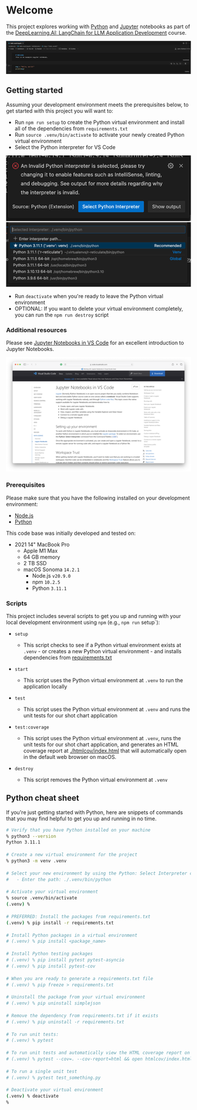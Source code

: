 # Welcome

This project explores working with [Python](https://www.python.org) and [Jupyter](https://pypi.org/project/jupyter/) notebooks as part of the [DeepLearning.AI: LangChain for LLM Application Development](https://www.deeplearning.ai/short-courses/langchain-for-llm-application-development/?utm_source=dlai-learn-platform&utm_medium=referral-sc&utm_campaign=langchain-js&utm_content=langchain-llm-app) course.

![Screenshot of a Jupyter notebook in VS Code](./screenshots/screenshot.png)

## Getting started

Assuming your development environment meets the prerequisites below, to get started with this project you will want to:

- Run `npm run setup` to create the Python virtual environment and install all of the dependencies from `requirements.txt`
- Run `source .venv/bin/activate` to activate your newly created Python virtual environment
- Select the Python interpreter for VS Code

![Screenshot of being prompted to select a Python interpreter for VS Code](./screenshots/vscode-select-python-interpreter-00.png)
![Screenshot of selecting the Python interpreter at ./.venv/bin/python for VS Code](./screenshots/vscode-select-python-interpreter-01.png)

- Run `deactivate` when you're ready to leave the Python virtual environment
- OPTIONAL: If you want to delete your virtual environment completely, you can run the `npm run destroy` script

### Additional resources

Please see [Jupyter Notebooks in VS Code](https://code.visualstudio.com/docs/datascience/jupyter-notebooks) for an excellent introduction to Jupyter Notebooks.

![Screenshot of the Jupyter Notebooks in VS Code guide](./screenshots/jupyter-notebooks-in-vs-code.png)

### Prerequisites

Please make sure that you have the following installed on your development environment:

- [Node.js](https://nodejs.org/en)
- [Python](https://www.python.org)

This code base was initially developed and tested on:

- 2021 14" MacBook Pro
  - Apple M1 Max
  - 64 GB memory
  - 2 TB SSD
  - macOS Sonoma `14.2.1`
    - Node.js `v20.9.0`
    - npm `10.2.5`
    - Python `3.11.1`

### Scripts

This project includes several scripts to get you up and running with your local development environment using `npm` (e.g., `npm run` setup`):

- `setup`

  - This script checks to see if a Python virtual environment exists at `.venv` - or creates a new Python virtual environment - and installs dependencies from [requirements.txt](./requirements.txt)

- `start`

  - This script uses the Python virtual environment at `.venv` to run the application locally

- `test`

  - This script uses the Python virtual environment at `.venv` and runs the unit tests for our shot chart application

- `test:coverage`

  - This script uses the Python virtual environment at `.venv`, runs the unit tests for our shot chart application, and generates an HTML coverage report at [./htmlcov/index.html](./htmlcov/index.html) that will automatically open in the default web browser on macOS.

- `destroy`
  - This script removes the Python virtual environment at `.venv`

## Python cheat sheet

If you're just getting started with Python, here are snippets of commands that you may find helpful to get you up and running in no time.

```sh
# Verify that you have Python installed on your machine
% python3 --version
Python 3.11.1

# Create a new virtual environment for the project
% python3 -m venv .venv

# Select your new environment by using the Python: Select Interpreter command in VS Code
#   - Enter the path: ./.venv/bin/python

# Activate your virtual environment
% source .venv/bin/activate
(.venv) %

# PREFERRED: Install the packages from requirements.txt
(.venv) % pip install -r requirements.txt

# Install Python packages in a virtual environment
# (.venv) % pip install <package_name>

# Install Python testing packages
# (.venv) % pip install pytest pytest-asyncio
# (.venv) % pip install pytest-cov

# When you are ready to generate a requirements.txt file
# (.venv) % pip freeze > requirements.txt

# Uninstall the package from your virtual environment
# (.venv) % pip uninstall simplejson

# Remove the dependency from requirements.txt if it exists
# (.venv) % pip uninstall -r requirements.txt

# To run unit tests:
# (.venv) % pytest

# To run unit tests and automatically view the HTML coverage report on macOS:
# (.venv) % pytest --cov=. --cov-report=html && open htmlcov/index.html

# To run a single unit test
# (.venv) % pytest test_something.py

# Deactivate your virtual environment
(.venv) % deactivate
% 
```

